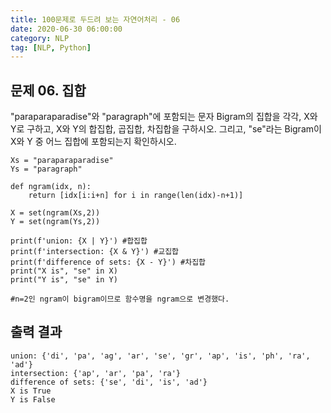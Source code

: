 ```yaml
---
title: 100문제로 두드려 보는 자연어처리 - 06
date: 2020-06-30 06:00:00
category: NLP
tag: [NLP, Python]
---
```


## 문제 06. 집합
"paraparaparadise"와 "paragraph"에 포함되는 문자 Bigram의 집합을 각각, X와 Y로 구하고, X와 Y의 합집합, 곱집합, 차집합을 구하시오. 
그리고, "se"라는 Bigram이 X와 Y 중 어느 집합에 포함되는지 확인하시오. 

~~~
Xs = "paraparaparadise"
Ys = "paragraph"

def ngram(idx, n):
    return [idx[i:i+n] for i in range(len(idx)-n+1)]

X = set(ngram(Xs,2))
Y = set(ngram(Ys,2))

print(f'union: {X | Y}') #합집합
print(f'intersection: {X & Y}') #교집합
print(f'difference of sets: {X - Y}') #차집합
print("X is", "se" in X)
print("Y is", "se" in Y)

#n=2인 ngram이 bigram이므로 함수명을 ngram으로 변경했다. 

~~~

## 출력 결과

~~~
union: {'di', 'pa', 'ag', 'ar', 'se', 'gr', 'ap', 'is', 'ph', 'ra', 'ad'}
intersection: {'ap', 'ar', 'pa', 'ra'}
difference of sets: {'se', 'di', 'is', 'ad'}
X is True
Y is False
~~~
